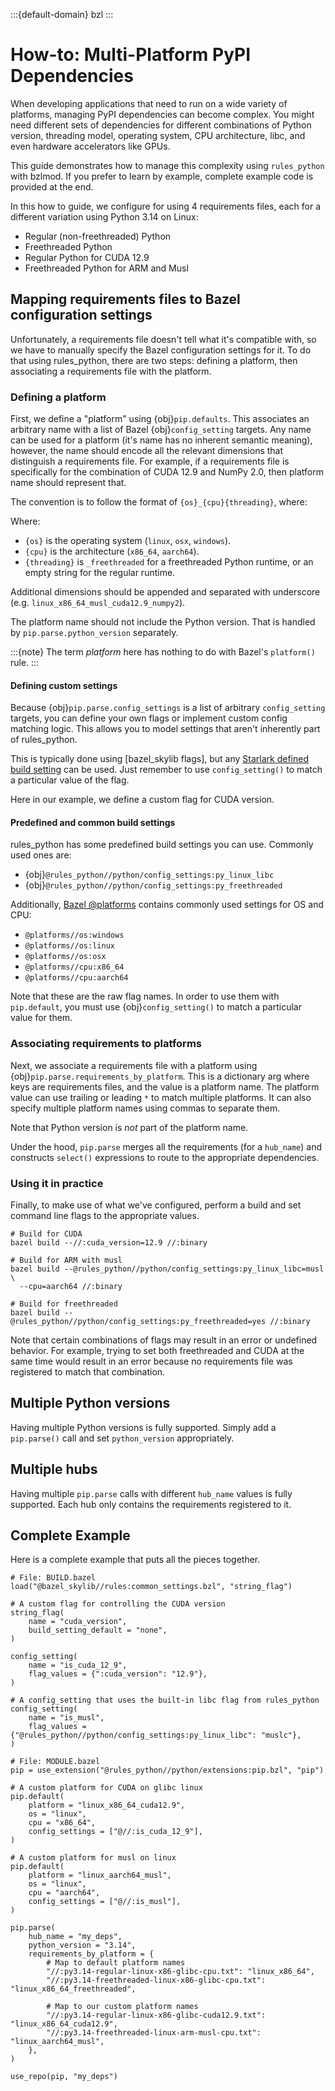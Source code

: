 :::{default-domain} bzl
:::

# How-to: Multi-Platform PyPI Dependencies

When developing applications that need to run on a wide variety of platforms,
managing PyPI dependencies can become complex. You might need different sets of
dependencies for different combinations of Python version, threading model,
operating system, CPU architecture, libc, and even hardware accelerators like
GPUs.

This guide demonstrates how to manage this complexity using `rules_python` with
bzlmod. If you prefer to learn by example, complete example code is provided at
the end.

In this how to guide, we configure for using 4 requirements files, each
for a different variation using Python 3.14 on Linux:

* Regular (non-freethreaded) Python
* Freethreaded Python
* Regular Python for CUDA 12.9
* Freethreaded Python for ARM and Musl

## Mapping requirements files to Bazel configuration settings

Unfortunately, a requirements file doesn't tell what it's compatible with,
so we have to manually specify the Bazel configuration settings for it. To do
that using rules_python, there are two steps: defining a platform, then
associating a requirements file with the platform.

### Defining a platform

First, we define a "platform" using {obj}`pip.defaults`. This associates an
arbitrary name with a list of Bazel {obj}`config_setting` targets. Any name can
be used for a platform (it's name has no inherent semantic meaning), however,
the name should encode all the relevant dimensions that distinguish a
requirements file. For example, if a requirements file is specifically for the
combination of CUDA 12.9 and NumPy 2.0, then platform name should represent
that.

The convention is to follow the format of `{os}_{cpu}{threading}`, where:

Where:
* `{os}` is the operating system (`linux`, `osx`, `windows`).
* `{cpu}` is the architecture (`x86_64`, `aarch64`).
* `{threading}` is `_freethreaded` for a freethreaded Python runtime, or an
  empty string for the regular runtime.

Additional dimensions should be appended and separated with underscore (e.g.
`linux_x86_64_musl_cuda12.9_numpy2`).

The platform name should not include the Python version. That is handled by
`pip.parse.python_version` separately.

:::{note}
The term _platform_ here has nothing to do with Bazel's `platform()` rule.
:::

#### Defining custom settings

Because {obj}`pip.parse.config_settings` is a list of arbitrary `config_setting`
targets, you can define your own flags or implement custom config matching
logic. This allows you to model settings that aren't inherently part of
rules_python.

This is typically done using [bazel_skylib flags], but any [Starlark
defined build setting](https://bazel.build/extending/config) can be used. Just
remember to use `config_setting()` to match a particular value of the flag.

Here in our example, we define a custom flag for CUDA version.

#### Predefined and common build settings

rules_python has some predefined build settings you can use. Commonly used ones
are:

* {obj}`@rules_python//python/config_settings:py_linux_libc`
* {obj}`@rules_python//python/config_settings:py_freethreaded`

Additionally, [Bazel @platforms](https://github.com/bazelbuild/platforms)
contains commonly used settings for OS and CPU:

* `@platforms//os:windows`
* `@platforms//os:linux`
* `@platforms//os:osx`
* `@platforms//cpu:x86_64`
* `@platforms//cpu:aarch64`

Note that these are the raw flag names. In order to use them with `pip.default`,
you must use {obj}`config_setting()` to match a particular value for them.

### Associating requirements to platforms

Next, we associate a requirements file with a platform using
{obj}`pip.parse.requirements_by_platform`. This is a dictionary arg where
keys are requirements files, and the value is a platform name. The platform
value can use trailing or leading `*` to match multiple platforms. It can also
specify multiple platform names using commas to separate them.

Note that Python version is _not_ part of the platform name.

Under the hood, `pip.parse` merges all the requirements (for a `hub_name`) and
constructs `select()` expressions to route to the appropriate dependencies.

### Using it in practice

Finally, to make use of what we've configured, perform a build and set
command line flags to the appropriate values.

```shell
# Build for CUDA
bazel build --//:cuda_version=12.9 //:binary

# Build for ARM with musl
bazel build --@rules_python//python/config_settings:py_linux_libc=musl \
  --cpu=aarch64 //:binary

# Build for freethreaded
bazel build --@rules_python//python/config_settings:py_freethreaded=yes //:binary
```

Note that certain combinations of flags may result in an error or undefined
behavior. For example, trying to set both freethreaded and CUDA at the same
time would result in an error because no requirements file was registered
to match that combination.

## Multiple Python versions

Having multiple Python versions is fully supported. Simply add a `pip.parse()`
call and set `python_version` appropriately.

## Multiple hubs

Having multiple `pip.parse` calls with different `hub_name` values is fully
supported. Each hub only contains the requirements registered to it.

## Complete Example

Here is a complete example that puts all the pieces together.

```starlark
# File: BUILD.bazel
load("@bazel_skylib//rules:common_settings.bzl", "string_flag")

# A custom flag for controlling the CUDA version
string_flag(
    name = "cuda_version",
    build_setting_default = "none",
)

config_setting(
    name = "is_cuda_12_9",
    flag_values = {":cuda_version": "12.9"},
)

# A config_setting that uses the built-in libc flag from rules_python
config_setting(
    name = "is_musl",
    flag_values = {"@rules_python//python/config_settings:py_linux_libc": "muslc"},
)

# File: MODULE.bazel
pip = use_extension("@rules_python//python/extensions:pip.bzl", "pip")

# A custom platform for CUDA on glibc linux
pip.default(
    platform = "linux_x86_64_cuda12.9",
    os = "linux",
    cpu = "x86_64",
    config_settings = ["@//:is_cuda_12_9"],
)

# A custom platform for musl on linux
pip.default(
    platform = "linux_aarch64_musl",
    os = "linux",
    cpu = "aarch64",
    config_settings = ["@//:is_musl"],
)

pip.parse(
    hub_name = "my_deps",
    python_version = "3.14",
    requirements_by_platform = {
        # Map to default platform names
        "//:py3.14-regular-linux-x86-glibc-cpu.txt": "linux_x86_64",
        "//:py3.14-freethreaded-linux-x86-glibc-cpu.txt": "linux_x86_64_freethreaded",

        # Map to our custom platform names
        "//:py3.14-regular-linux-x86-glibc-cuda12.9.txt": "linux_x86_64_cuda12.9",
        "//:py3.14-freethreaded-linux-arm-musl-cpu.txt": "linux_aarch64_musl",
    },
)

use_repo(pip, "my_deps")
```
